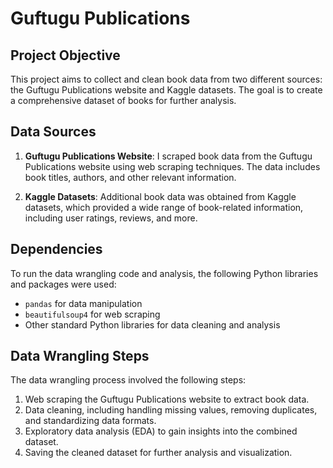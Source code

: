 # Guftugu Publications

## Project Objective
This project aims to collect and clean book data from two different sources: the Guftugu Publications website and Kaggle datasets. The goal is to create a comprehensive dataset of books for further analysis.

## Data Sources
1. **Guftugu Publications Website**: I scraped book data from the Guftugu Publications website using web scraping techniques. The data includes book titles, authors, and other relevant information.

2. **Kaggle Datasets**: Additional book data was obtained from Kaggle datasets, which provided a wide range of book-related information, including user ratings, reviews, and more.

## Dependencies
To run the data wrangling code and analysis, the following Python libraries and packages were used:
- `pandas` for data manipulation
- `beautifulsoup4` for web scraping
- Other standard Python libraries for data cleaning and analysis

## Data Wrangling Steps
The data wrangling process involved the following steps:
1. Web scraping the Guftugu Publications website to extract book data.
2. Data cleaning, including handling missing values, removing duplicates, and standardizing data formats.
3. Exploratory data analysis (EDA) to gain insights into the combined dataset.
4. Saving the cleaned dataset for further analysis and visualization.

